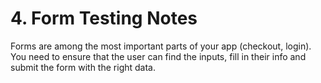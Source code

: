 # 4. Form Testing Notes

Forms are among the most important parts of your app (checkout, login). You need to ensure that the user can find the inputs, fill in their info and submit the form with the right data.
